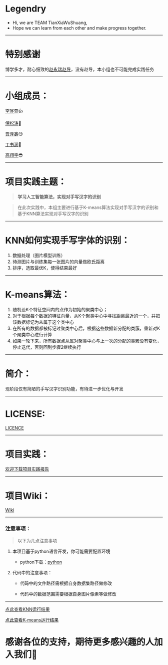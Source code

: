 # Legendry

- Hi, we are TEAM TianXiaWuShuang,
- Hope we can learn from each other and make progress together.

---

# 特别感谢

博学多才，耐心细致的[赵永瑞赵导](https://github.com/ZhaoYongrui)，没有赵导，本小组也不可能完成实践任务

---

# 小组成员：

[李骅萱](https://github.com/18611756652)👍

[倪松涛](https://github.com/sniffstherose)🤣

[贾泽鑫](https://github.com/lierhouzi)😏

[丁书润](https://github.com/dingshurun)🤔

[高翔宇](https://github.com/gaoxiangyu666)😎

---

# 项目实践主题：

> **学习人工智能算法，实现对手写汉字的识别**

> 在此次实践中，本组主要进行基于K-means算法实现对手写汉字的识别和基于KNN算法实现对手写汉字的识别

---

# KNN如何实现手写字体的识别：

1. 数据处理（图片模型训练）
2. 待测图片与训练集每一张图片的向量做欧氏距离
3. 排序，选取最优K，使得结果最好

---

# K-means算法：

1. 随机设K个特征空间内的点作为初始的聚类中心；
2. 对于根据每个数据的特征向量，从K个聚类中心中寻找距离最近的一个，并把该数据标记为从属于这个类中心
3. 在所有的数据都被标记过聚类中心后，根据这些数据新分配的类簇，重新对K个聚类中心进行计算
4. 如果一轮下来，所有数据点从属对聚类中心与上一次的分配的类簇没有变化，停止迭代，否则回到步骤2继续执行

---

# 简介：

现阶段仅有简陋的手写汉字识别功能，有待进一步优化与开发

---

# LICENSE:

[LICENCE](https://github.com/Bistu-OSSDT-2022/Legendr/blob/dingshurun/LICENSE)

---

# 项目实践：

[欢迎下载项目实践报告](https://github.com/Bistu-OSSDT-2022/Legendr/tree/main/Project%20file/%E9%A1%B9%E7%9B%AE%E6%8A%A5%E5%91%8A)

---

# 项目Wiki：

[Wiki](https://github.com/Bistu-OSSDT-2022/Legendr/wiki)

---

### 注意事项：

> 以下为几点注意事项

1. 本项目基于python语言开发，你可能需要配置环境

   - python下载：[python](https://www.python.org/)

2. 代码中的注意事项：

   - 代码中的文件路径需根据自身数据集路径做修改

   - 代码中的数据范围需要根据自身图片像素等做修改

---

[点此查看KNN运行结果](https://raw.githubusercontent.com/sniffstherose/blog_flv/main/img/202206302328224.png)

[点此查看K-means运行结果](https://raw.githubusercontent.com/sniffstherose/blog_flv/main/img/202206302339326.png)

# 感谢各位的支持，期待更多感兴趣的人加入我们🥰
